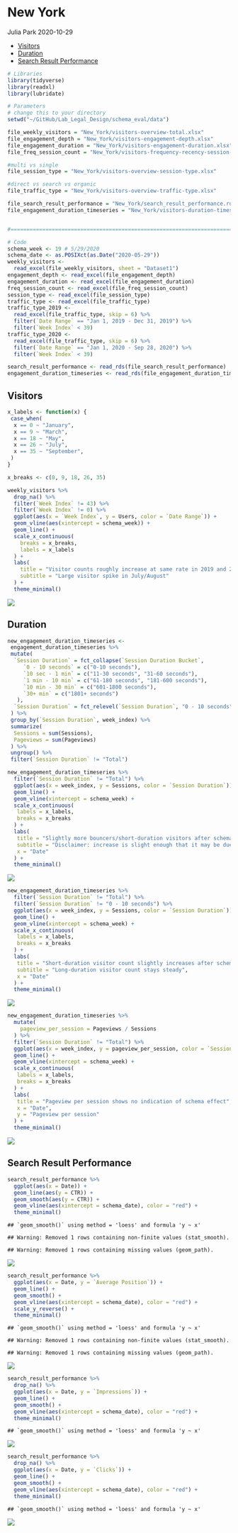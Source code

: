 New York
================
Julia Park
2020-10-29

  - [Visitors](#visitors)
  - [Duration](#duration)
  - [Search Result Performance](#search-result-performance)

``` r
# Libraries
library(tidyverse)
library(readxl)
library(lubridate)

# Parameters
# change this to your directory
setwd("~/GitHub/Lab_Legal_Design/schema_eval/data")

file_weekly_visitors = "New_York/visitors-overview-total.xlsx"
file_engagement_depth = "New_York/visitors-engagement-depth.xlsx"
file_engagement_duration = "New_York/visitors-engagement-duration.xlsx"
file_freq_session_count = "New_York/visitors-frequency-recency-session-count.xlsx"

#multi vs single
file_session_type = "New_York/visitors-overview-session-type.xlsx" 

#direct vs search vs organic
file_traffic_type = "New_York/visitors-overview-traffic-type.xlsx"

file_search_result_performance = "New_York/search_result_performance.rds"
file_engagement_duration_timeseries = "New_York/visitors-duration-timeseries.rds"


#===============================================================================

# Code
schema_week <- 19 # 5/29/2020
schema_date <- as.POSIXct(as.Date("2020-05-29"))
weekly_visitors <- 
  read_excel(file_weekly_visitors, sheet = "Dataset1")
engagement_depth <- read_excel(file_engagement_depth)
engagement_duration <- read_excel(file_engagement_duration)
freq_session_count <- read_excel(file_freq_session_count)
session_type <- read_excel(file_session_type)
traffic_type <- read_excel(file_traffic_type)
traffic_type_2019 <- 
  read_excel(file_traffic_type, skip = 6) %>% 
  filter(`Date Range` == "Jan 1, 2019 - Dec 31, 2019") %>% 
  filter(`Week Index` < 39)
traffic_type_2020 <- 
  read_excel(file_traffic_type, skip = 6) %>% 
  filter(`Date Range` == "Jan 1, 2020 - Sep 28, 2020") %>% 
  filter(`Week Index` < 39)

search_result_performance <- read_rds(file_search_result_performance)
engagement_duration_timeseries <- read_rds(file_engagement_duration_timeseries)
```

## Visitors

``` r
x_labels <- function(x) {
 case_when(
  x == 0 ~ "January", 
  x == 9 ~ "March", 
  x == 18 ~ "May", 
  x == 26 ~ "July", 
  x == 35 ~ "September",
 )
}

x_breaks <- c(0, 9, 18, 26, 35)
```

``` r
weekly_visitors %>% 
  drop_na() %>% 
  filter(`Week Index` != 43) %>% 
  filter(`Week Index` != 0) %>% 
  ggplot(aes(x = `Week Index`, y = Users, color = `Date Range`)) +
  geom_vline(aes(xintercept = schema_week)) +
  geom_line() + 
  scale_x_continuous(
    breaks = x_breaks, 
    labels = x_labels
  ) + 
  labs(
    title = "Visitor counts roughly increase at same rate in 2019 and 2020", 
    subtitle = "Large visitor spike in July/August"
  ) + 
  theme_minimal()
```

![](New_York_files/figure-gfm/unnamed-chunk-3-1.png)<!-- -->

## Duration

``` r
new_engagement_duration_timeseries <-
 engagement_duration_timeseries %>% 
 mutate(
  `Session Duration` = fct_collapse(`Session Duration Bucket`, 
     `0 - 10 seconds` = c("0-10 seconds"), 
     `10 sec - 1 min` = c("11-30 seconds", "31-60 seconds"),
     `1 min - 10 min` = c("61-180 seconds", "181-600 seconds"), 
     `10 min - 30 min` = c("601-1800 seconds"), 
     `30+ min` = c("1801+ seconds")
   ), 
  `Session Duration` = fct_relevel(`Session Duration`, "0 - 10 seconds", "10 sec - 1 min", "1 min - 10 min", "10 min - 30 min", "30+ min")
 ) %>% 
 group_by(`Session Duration`, week_index) %>% 
 summarize(
  Sessions = sum(Sessions), 
  Pageviews = sum(Pageviews)
 ) %>% 
 ungroup() %>% 
 filter(`Session Duration` != "Total")
```

``` r
new_engagement_duration_timeseries %>% 
  filter(`Session Duration` != "Total") %>% 
  ggplot(aes(x = week_index, y = Sessions, color = `Session Duration`)) + 
  geom_line() + 
  geom_vline(xintercept = schema_week) + 
  scale_x_continuous(
   labels = x_labels, 
   breaks = x_breaks
  ) +
  labs(
   title = "Slightly more bouncers/short-duration visitors after schema implementation", 
   subtitle = "Disclaimer: increase is slight enough that it may be due to chance",
   x = "Date"
  ) +
  theme_minimal() 
```

![](New_York_files/figure-gfm/unnamed-chunk-5-1.png)<!-- -->

``` r
new_engagement_duration_timeseries %>% 
  filter(`Session Duration` != "Total") %>% 
  filter(`Session Duration` != "0 - 10 seconds") %>% 
  ggplot(aes(x = week_index, y = Sessions, color = `Session Duration`)) + 
  geom_line() + 
  geom_vline(xintercept = schema_week) + 
  scale_x_continuous(
   labels = x_labels, 
   breaks = x_breaks
  ) +
  labs(
   title = "Short-duration visitor count slightly increases after schema implementation", 
   subtitle = "Long-duration visitor count stays steady",
   x = "Date"
  ) +
  theme_minimal() 
```

![](New_York_files/figure-gfm/unnamed-chunk-6-1.png)<!-- -->

``` r
new_engagement_duration_timeseries %>% 
  mutate(
    pageview_per_session = Pageviews / Sessions
  ) %>% 
  filter(`Session Duration` != "Total") %>% 
  ggplot(aes(x = week_index, y = pageview_per_session, color = `Session Duration`)) + 
  geom_line() + 
  geom_vline(xintercept = schema_week) + 
  scale_x_continuous(
   labels = x_labels, 
   breaks = x_breaks
  ) +
  labs(
   title = "Pageview per session shows no indication of schema effect", 
   x = "Date", 
   y = "Pageview per session"
  ) +
  theme_minimal()
```

![](New_York_files/figure-gfm/unnamed-chunk-7-1.png)<!-- -->

## Search Result Performance

``` r
search_result_performance %>% 
  ggplot(aes(x = Date)) + 
  geom_line(aes(y = CTR)) + 
  geom_smooth(aes(y = CTR)) + 
  geom_vline(aes(xintercept = schema_date), color = "red") + 
  theme_minimal()
```

    ## `geom_smooth()` using method = 'loess' and formula 'y ~ x'

    ## Warning: Removed 1 rows containing non-finite values (stat_smooth).

    ## Warning: Removed 1 rows containing missing values (geom_path).

![](New_York_files/figure-gfm/unnamed-chunk-8-1.png)<!-- -->

``` r
search_result_performance %>% 
  ggplot(aes(x = Date, y = `Average Position`)) + 
  geom_line() + 
  geom_smooth() + 
  geom_vline(aes(xintercept = schema_date), color = "red") + 
  scale_y_reverse() + 
  theme_minimal()
```

    ## `geom_smooth()` using method = 'loess' and formula 'y ~ x'

    ## Warning: Removed 1 rows containing non-finite values (stat_smooth).

    ## Warning: Removed 1 rows containing missing values (geom_path).

![](New_York_files/figure-gfm/unnamed-chunk-9-1.png)<!-- -->

``` r
search_result_performance %>% 
  drop_na() %>% 
  ggplot(aes(x = Date, y = `Impressions`)) + 
  geom_line() + 
  geom_smooth() + 
  geom_vline(aes(xintercept = schema_date), color = "red") + 
  theme_minimal()
```

    ## `geom_smooth()` using method = 'loess' and formula 'y ~ x'

![](New_York_files/figure-gfm/unnamed-chunk-10-1.png)<!-- -->

``` r
search_result_performance %>% 
  drop_na() %>% 
  ggplot(aes(x = Date, y = `Clicks`)) + 
  geom_line() + 
  geom_smooth() + 
  geom_vline(aes(xintercept = schema_date), color = "red") + 
  theme_minimal()
```

    ## `geom_smooth()` using method = 'loess' and formula 'y ~ x'

![](New_York_files/figure-gfm/unnamed-chunk-11-1.png)<!-- -->
